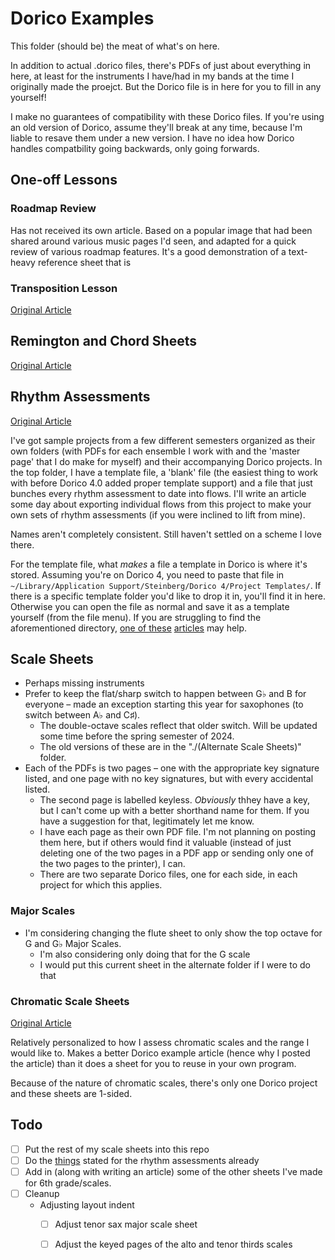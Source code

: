 # Dorico Examples

This folder (should be) the meat of what's on here.

In addition to actual .dorico files, there's PDFs of just about everything in here, at least for the instruments I have/had in my bands at the time I originally made the proejct. But the Dorico file is in here for you to fill in any yourself!

I make no guarantees of compatibility with these Dorico files. If you're using an old version of Dorico, assume they'll break at any time, because I'm liable to resave them under a new version. I have no idea how Dorico handles compatbility going backwards, only going forwards.

## One-off Lessons

### Roadmap Review

Has not received its own article. Based on a popular image that had been shared around various music pages I'd seen, and adapted for a quick review of various roadmap features. It's a good demonstration of a text-heavy reference sheet that is 

### Transposition Lesson

[Original Article][transpositionlessonarticle]

## Remington and Chord Sheets

[Original Article][remingtonchordarticle]

## Rhythm Assessments

[Original Article][rhythmassessmentarticle]

I've got sample projects from a few different semesters organized as their own folders (with PDFs for each ensemble I work with and the 'master page' that I do make for myself) and their accompanying Dorico projects. In the top folder, I have a template file, a 'blank' file (the easiest thing to work with before Dorico 4.0 added proper template support) and a file that just bunches every rhythm assessment to date into flows. I'll write an article some day about exporting individual flows from this project to make your own sets of rhythm assessments (if you were inclined to lift from mine). 

Names aren't completely consistent. Still haven't settled on a scheme I love there.

For the template file, what *makes* a file a template in Dorico is where it's stored. Assuming you're on Dorico 4, you need to paste that file in `~/Library/Application Support/Steinberg/Dorico 4/Project Templates/`. If there is a specific template folder you'd like to drop it in, you'll find it in here. Otherwise you can open the file as normal and save it as a template yourself (from the file menu). If you are struggling to find the aforementioned directory, [one of these](https://support.apple.com/guide/mac-help/go-directly-to-a-specific-folder-on-mac-mchlp1236/mac) [articles](https://support.native-instruments.com/hc/en-us/articles/360020012418-Accessing-the-Hidden-User-Library-macOS-) may help.

## Scale Sheets

- Perhaps missing instruments
- Prefer to keep the flat/sharp switch to happen between G♭ and B for everyone – made an exception starting this year for saxophones (to switch between A♭ and C♯). 
    + The double-octave scales reflect that older switch. Will be updated some time before the spring semester of 2024. 
    + The old versions of these are in the "./(Alternate Scale Sheets)" folder.
- Each of the PDFs is two pages – one with the appropriate key signature listed, and one page with no key signatures, but with every accidental listed.
    + The second page is labelled keyless. *Obviously* thhey have a key, but I can't come up with a better shorthand name for them. If you have a suggestion for that, legitimately let me know.
    + I have each page as their own PDF file. I'm not planning on posting them here, but if others would find it valuable (instead of just deleting one of the two pages in a PDF app or sending only one of the two pages to the printer), I can.
    + There are two separate Dorico files, one for each side, in each project for which this applies.

### Major Scales

- I'm considering changing the flute sheet to only show the top octave for G and G♭ Major Scales.
    + I'm also considering only doing that for the G scale
    + I would put this current sheet in the alternate folder if I were to do that


### Chromatic Scale Sheets

[Original Article][chromaticarticle]

Relatively personalized to how I assess chromatic scales and the range I would like to. Makes a better Dorico example article (hence why I posted the article) than it does a sheet for you to reuse in your own program.

Because of the nature of chromatic scales, there's only one Dorico project and these sheets are 1-sided.



## Todo

- [ ] Put the rest of my scale sheets into this repo
- [ ] Do the [things](omnifocus:///task/m8Tb_8rNQNv) stated for the rhythm assessments already
- [ ] Add in (along with writing an article) some of the other sheets I've made for 6th grade/scales. 
- [ ] Cleanup
    + Adjusting layout indent
        * [ ] Adjust tenor sax major scale sheet
        * [ ] Adjust the keyed pages of the alto and tenor thirds scales


[transpositionlessonarticle]: https://mrehler.com/2021/07/30/dorico-transposition-and-ipad/
[rhythmassessmentarticle]: https://mrehler.com/2021/07/13/dorico-rhythm-assessments/
[chromaticarticle]: https://mrehler.com/2021/07/20/chromatic-scales-sheets-in-dorico/
[remingtonchordarticle]: https://mrehler.com/2021/08/11/remingtons-and-chords-in-dorico/